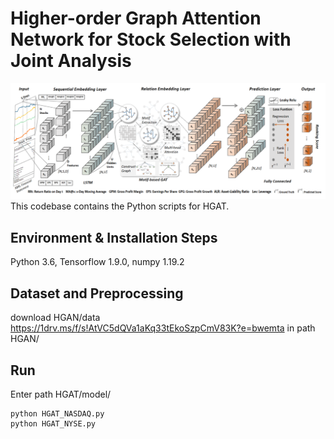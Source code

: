 # Higher-order Graph Attention Network for Stock Selection with Joint Analysis
![image](https://github.com/xybottle97/Higher-order-Graph-Attention-Network-for-Stock-Selection-with-Joint-Analysis/blob/master/picture.png)
This codebase contains the Python scripts for HGAT.
## Environment & Installation Steps
Python 3.6, Tensorflow 1.9.0, numpy 1.19.2
## Dataset and Preprocessing
download HGAN/data https://1drv.ms/f/s!AtVC5dQVa1aKq33tEkoSzpCmV83K?e=bwemta in path HGAN/
## Run
Enter path HGAT/model/
  ```
  python HGAT_NASDAQ.py
  python HGAT_NYSE.py
  ```
